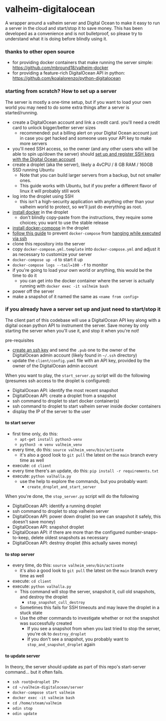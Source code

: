 # valheim-digitalocean
A wrapper around a valheim server and Digital Ocean to make it easy to run a server in the cloud and start/stop it to save money. This has been developed as a convenience and is not bulletproof, so please try to understand what it is doing before blindly using it.  

### thanks to other open source
- for providing docker containers that make running the server simple: https://github.com/mbround18/valheim-docker
- for providing a feature-rich DigitalOcean API in python: https://github.com/koalalorenzo/python-digitalocean

### starting from scratch? How to set up a server
The server is mostly a one-time setup, but if you want to load your own world you may need to do some extra things after a server is started/running.
- create a DigitalOcean account and link a credit card. you'll need a credit card to unlock bigger/better server sizes
  - recommended: put a billing alert on your Digital Ocean account just in case you get hacked and someone uses your API key to make more servers
- you'll need SSH access, so the owner (and any other users who will be able to spin up/down the server) should [set up and register SSH keys with the Digital Ocean account](https://www.digitalocean.com/community/tutorials/how-to-set-up-ssh-keys-2)
- create a droplet (aka the server), likely a 4vCPU / 8 GB RAM / 160GB SSD running Ubuntu
  - Note that you can build larger servers from a backup, but not smaller ones.
  - This guide works with Ubuntu, but if you prefer a different flavor of linux it will probably still work
- log into the droplet using SSH
  - this isn't a high-security application with anything other than your valheim world to protect, so we'll just do everything as root.
- [install docker](https://docs.docker.com/engine/install/) in the droplet
  - don't blindly copy-paste from the instructions, they require some choices; you want to use the stable release
- [install docker-compose](https://docs.docker.com/compose/install/) in the droplet
- [follow this guide](https://www.digitalocean.com/community/tutorials/how-to-setup-additional-entropy-for-cloud-servers-using-haveged) to prevent `docker-compose` from [hanging while executed via ssh](https://github.com/docker/compose/issues/6678#issuecomment-526831488)
- clone this repository into the server
- copy `docker-compose.yml.template` into `docker-compose.yml` and adjust it as necessary to customize your server
- `docker-compose up -d` to start it up
- `docker-compose logs --tail=100 -f` to monitor
- if you're going to load your own world or anything, this would be the time to do it
  - you can get into the docker container where the server is actually running with `docker exec -it valheim bash`
- power off the server
- make a snapshot of it named the same as `<name from config>`

### if you already have a server set up and just need to start/stop it
The client part of this codebase will use a DigitalOcean API key along with a digital ocean python API to instrument the server.  Save money by only starting the server when you'll use it, and stop it when you're not!

pre-requisites
- [create an ssh key](https://docs.github.com/en/github/authenticating-to-github/generating-a-new-ssh-key-and-adding-it-to-the-ssh-agent) and send the `.pub` one to the owner of the DigitalOcean admin account (likely found in `~/.ssh` directory)
- update the `client/config.yaml` file with an API key, provided by the owner of the DigitalOcean admin account

When you want to play, the `start_server.py` script will do the following (presumes ssh access to the droplet is configured):
- DigitalOcean API: identify the most recent snapshot
- DigitalOcean API: create a droplet from a snapshot
- ssh command to droplet to start docker container(s)
- ssh command to droplet to start valheim server inside docker containers
- display the IP of the server to the user

#### to start server
- first time only, do this: 
  - `apt-get install python3-venv`
  - `python3 -m venv valheim_venv`
- every time, do this: `source valheim_venv/bin/activate`
  - it's also a good look to `git pull` the latest on the `main` branch every time as well
- execute: `cd client`
- every time there's an update, do this: `pip install -r requirements.txt`
- execute: `python valhalla.py`
  - use the help to explore the commands, but you probably want:
    - `create_droplet_and_start_server`

When you're done, the `stop_server.py` script will do the following
- DigitalOcean API: identify a running droplet
- ssh command to droplet to stop valheim server
- DigitalOcean API: power down droplet (so we can snapshot it safely, this doesn't save money)
- DigitalOcean API: snapshot droplet
- DigitalOcean API: if there are more than the configured number-snaps-to-keep, delete oldest snapshots as necessary
- DigitalOcean API: destroy droplet (this actually saves money)

#### to stop server
- every time, do this: `source valheim_venv/bin/activate`
  - it's also a good look to `git pull` the latest on the `main` branch every time as well
- execute: `cd client`
- execute: `python valhalla.py`
  - This command will stop the server, snapshot it, cull old snapshots, and destroy the droplet
    - `stop_snapshot_cull_destroy`
  - Sometimes this fails for SSH timeouts and may leave the droplet in a stuck state
  - Use the other commands to investigate whether or not the snapshot was successfully created
    - If you see a snapshot from when you last tried to stop the server, you're ok to `destroy_droplet`
    - If you don't see a snapshot, you probably want to `stop_and_snapshot_droplet` again

#### to update server
In theory, the server should update as part of this repo's start-server command... but it often fails.
- `ssh root@<droplet IP>`
- `cd ~/valheim-digitalocean/server`
- `docker-compose start valheim`
- `docker exec -it valheim bash`
- `cd /home/steam/valheim`
- `odin stop`
- `odin update`
